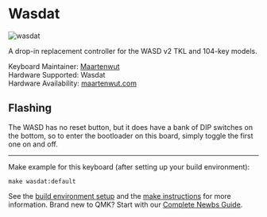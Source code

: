 # Wasdat

![wasdat](https://maartenwut.com/wp-content/uploads/2019/02/by72xkc5-600x600.jpg)

A drop-in replacement controller for the WASD v2 TKL and 104-key models.

Keyboard Maintainer: [Maartenwut](https://github.com/Maartenwut)  
Hardware Supported: Wasdat  
Hardware Availability: [maartenwut.com](https://maartenwut.com/product/wasdat/)

## Flashing

The WASD has no reset button, but it does have a bank of DIP switches on the bottom, so to enter the bootloader on this board, simply toggle the first one on and off.

---

Make example for this keyboard (after setting up your build environment):

    make wasdat:default

See the [build environment setup](https://docs.qmk.fm/#/getting_started_build_tools) and the [make instructions](https://docs.qmk.fm/#/getting_started_make_guide) for more information. Brand new to QMK? Start with our [Complete Newbs Guide](https://docs.qmk.fm/#/newbs).
